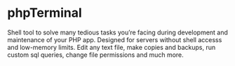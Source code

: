 # phpTerminal
Shell tool to solve many tedious tasks you’re facing during development and maintenance of your PHP app. Designed for servers without shell accesss and low-memory limits. Edit any text file, make copies and backups, run custom sql queries, change file permissions and much more.
